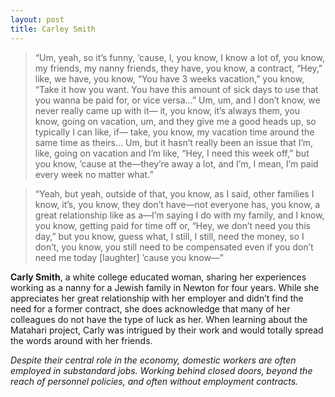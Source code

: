 ```yaml
---
layout: post
title: Carley Smith
---
```


>“Um, yeah, so it’s funny, ’cause, I, you know, I know a lot of, you know, my friends, my nanny friends, they have, you know, a contract, “Hey,” like, we have, you know, “You have 3 weeks vacation,” you know, “Take it how you want. You have this amount of sick days to use that you wanna be paid for, or vice versa…” Um, um, and I don’t know, we never really came up with it— it, you know, it’s always them, you know, going on vacation, um, and they give me a good heads up, so typically I can like, if— take, you know, my vacation time around the same time as theirs…  Um, but it hasn’t really been an issue that I’m, like, going on vacation and I’m like, “Hey, I need this week off,” but you know, ’cause at the—they’re away a lot, and I’m, I mean, I’m paid every week no matter what.”

>“Yeah, but yeah, outside of that, you know, as I said, other families I know, it’s, you know, they don’t have—not everyone has, you know, a great relationship like as a—I’m saying I do with my family, and I know, you know, getting paid for time off or, “Hey, we don’t need you this day,” but you know, guess what, I still, I still, need the money, so I don’t, you know, you still need to be compensated even if you don’t need me today [laughter] ’cause you know—”

**Carly Smith**, a white college educated woman, sharing her experiences working as a nanny for a Jewish family in Newton for four years. While she appreciates her great relationship with her employer and didn’t find the need for a former contract, she does acknowledge that many of her colleagues do not have the type of luck as her. When learning about the Matahari project, Carly was intrigued by their work and would totally spread the words around with her friends. 

*Despite their central role in the economy, domestic workers are often employed in substandard jobs. Working behind closed doors, beyond the reach of personnel policies, and often without employment contracts.*

